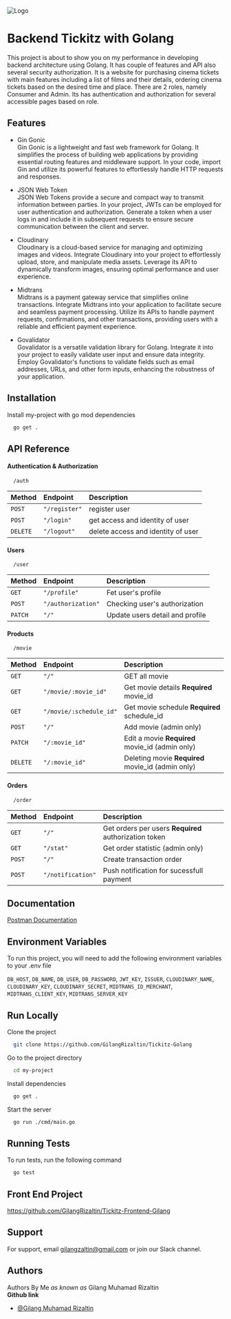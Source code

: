 ![Logo](https://res.cloudinary.com/doncmmfaa/image/upload/v1705476761/samples/Tickitz_1_qjg2bh.png)

# Backend Tickitz with Golang

This project is about to show you on my performance in developing backend architecture using Golang. It has couple of features and API also several security authorization. It is a website for purchasing cinema tickets with main features including a list of films and their details, ordering cinema tickets based on the desired time and place. There are 2 roles, namely Consumer and Admin. Its has authentication and authorization for several accessible pages based on role.

## Features

- Gin Gonic \
  Gin Gonic is a lightweight and fast web framework for Golang. It simplifies the process of building web applications by providing essential routing features and middleware support. In your code, import Gin and utilize its powerful features to effortlessly handle HTTP requests and responses.

- JSON Web Token \
  JSON Web Tokens provide a secure and compact way to transmit information between parties. In your project, JWTs can be employed for user authentication and authorization. Generate a token when a user logs in and include it in subsequent requests to ensure secure communication between the client and server.

- Cloudinary \
  Cloudinary is a cloud-based service for managing and optimizing images and videos. Integrate Cloudinary into your project to effortlessly upload, store, and manipulate media assets. Leverage its API to dynamically transform images, ensuring optimal performance and user experience.

- Midtrans \
  Midtrans is a payment gateway service that simplifies online transactions. Integrate Midtrans into your application to facilitate secure and seamless payment processing. Utilize its APIs to handle payment requests, confirmations, and other transactions, providing users with a reliable and efficient payment experience.

- Govalidator \
  Govalidator is a versatile validation library for Golang. Integrate it into your project to easily validate user input and ensure data integrity. Employ Govalidator's functions to validate fields such as email addresses, URLs, and other form inputs, enhancing the robustness of your application.

## Installation

Install my-project with go mod dependencies

```bash
  go get .
```

## API Reference

#### Authentication & Authorization

```http
  /auth
```

| Method   | Endpoint      | Description                        |
| :------- | :------------ | :--------------------------------- |
| `POST`   | `"/register"` | register user                      |
| `POST`   | `"/login"`    | get access and identity of user    |
| `DELETE` | `"/logout"`   | delete access and identity of user |

#### Users

```http
  /user
```

| Method  | Endpoint           | Description                     |
| :------ | :----------------- | :------------------------------ |
| `GET`   | `"/profile"`       | Fet user's profile              |
| `POST`  | `"/authorization"` | Checking user's authorization   |
| `PATCH` | `"/"`              | Update users detail and profile |

#### Products

```http
  /movie
```

| Method   | Endpoint                | Description                                       |
| :------- | :---------------------- | :------------------------------------------------ |
| `GET`    | `"/"`                   | GET all movie                                     |
| `GET`    | `"/movie/:movie_id"`    | Get movie details **Required** movie_id           |
| `GET`    | `"/movie/:schedule_id"` | Get movie schedule **Required** schedule_id       |
| `POST`   | `"/"`                   | Add movie (admin only)                            |
| `PATCH`  | `"/:movie_id"`          | Edit a movie **Required** movie_id (admin only)   |
| `DELETE` | `"/:movie_id"`          | Deleting movie **Required** movie_id (admin only) |

#### Orders

```http
  /order
```

| Method | Endpoint          | Description                                           |
| :----- | :---------------- | :---------------------------------------------------- |
| `GET`  | `"/"`             | Get orders per users **Required** authorization token |
| `GET`  | `"/stat"`         | Get order statistic (admin only)                      |
| `POST` | `"/"`             | Create transaction order                              |
| `POST` | `"/notification"` | Push notification for sucessfull payment              |

## Documentation

[Postman Documentation](https://documenter.getpostman.com/view/29696636/2s9Ykn8MDe)

## Environment Variables

To run this project, you will need to add the following environment variables to your .env file

`DB_HOST`,
`DB_NAME`,
`DB_USER`,
`DB_PASSWORD`,
`JWT_KEY`,
`ISSUER`,
`CLOUDINARY_NAME`,
`CLOUDINARY_KEY`,
`CLOUDINARY_SECRET`,
`MIDTRANS_ID_MERCHANT`,
`MIDTRANS_CLIENT_KEY`,
`MIDTRANS_SERVER_KEY`

## Run Locally

Clone the project

```bash
  git clone https://github.com/GilangRizaltin/Tickitz-Golang
```

Go to the project directory

```bash
  cd my-project
```

Install dependencies

```bash
  go get .
```

Start the server

```bash
  go run ./cmd/main.go
```

## Running Tests

To run tests, run the following command

```bash
  go test
```

## Front End Project

https://github.com/GilangRizaltin/Tickitz-Frontend-Gilang

## Support

For support, email gilangzaltin@gmail.com or join our Slack channel.

## Authors

Authors By Me _as known as_ Gilang Muhamad Rizaltin \
**Github link**

- [@Gilang Muhamad Rizaltin](https://github.com/GilangRizaltin)
